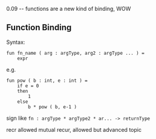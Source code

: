 0.09 -- functions are a new kind of binding, WOW

## Function Binding

Syntax:
```
fun fn_name ( arg : argType, arg2 : argType ... ) =
	expr
```
e.g.
```
fun pow ( b : int, e : int ) =
	if e = 0
	then
		1
	else
		b * pow ( b, e-1 )
```

sign like
`fn : argType * argType2 * ar... -> returnType`

recr allowed
mutual recur, allowed but advanced topic


